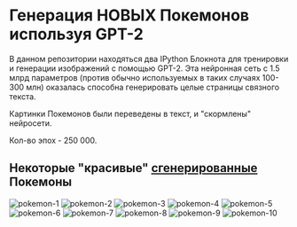 # Генерация НОВЫХ Покемонов используя GPT-2

В данном репозитории находяться два IPython Блокнота для тренировки и генерации изображений с помощью GPT-2. 
Эта нейронная сеть с 1.5 млрд параметров (против обычно используемых в таких случаях 100-300 млн) оказалась способна генерировать целые страницы связного текста.

Картинки Покемонов были переведены в текст, и "скормлены" нейросети. 

Кол-во эпох - 250 000.

## Некоторые "красивые" [сгенерированные](https://drive.google.com/drive/folders/1P-M-oQKPNrTK31DSnBierWhPrNuwnTq7?usp=sharing) Покемоны

![pokemon-1](https://drive.google.com/uc?export=view&id=11GWaPB69MZwv-PdjxyRMaRbD6TqfY0gT)
![pokemon-2](https://drive.google.com/uc?export=view&id=11YsgkksMoCvrRztCKjm85crWTZgpfZ5a)
![pokemon-3](https://drive.google.com/uc?export=view&id=1-obA_YZq8LFYAbpEjs1PMDiJouETsZ1H)
![pokemon-4](https://drive.google.com/uc?export=view&id=1-LMLjnUcwlNc7Nk1g9KoI76Q_i8DiReB)
![pokemon-5](https://drive.google.com/uc?export=view&id=1I9LZWm0TkDbwaYWYIQe7GZDorJahruS1)
![pokemon-6](https://drive.google.com/uc?export=view&id=1ILQ0W62pSjQjAzFb3B2Z6D6D3Bi5BfaZ)
![pokemon-7](https://drive.google.com/uc?export=view&id=1Hy4e9guEzdhIBp6I1ox0WhtCM4eAtQCo)
![pokemon-8](https://drive.google.com/uc?export=view&id=1GFN2HyjFKagXcheB4qmyfTZK9nRHFsUx)
![pokemon-9](https://drive.google.com/uc?export=view&id=1EOHZnfDI7kjD9s19b9LTopcjUJV0jp5v)
![pokemon-10](https://drive.google.com/uc?export=view&id=1DNUWyYkUFlFpP7Gbw0BTCmjsqrRvKgLC)
